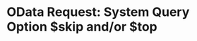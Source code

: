<!-- loioe3279805db7e48c99b24b4e53fe9cec5 -->

# OData Request: System Query Option $skip and/or $top

